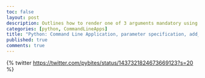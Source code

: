 ```yaml
---
toc: false
layout: post
description: Outlines how to render one of 3 arguments mandatory using argparse
categories: [python, CommandLineApps]
title: "Python: Command Line Application, parameter specification, add_mutually_exclusive_group"
published: true
comments: true
---
```

{% twitter https://twitter.com/pybites/status/1437321824673669123?s=20 %}

